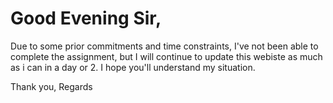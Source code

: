 # Good Evening Sir,

Due to some prior commitments and time constraints, I've not been able to complete the assignment, but I will continue to update this webiste as much as i can in a day or 2. I hope you'll understand my situation.

Thank you,
Regards 
